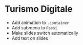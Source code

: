 # Turismo Digitale

- Add animation to `.container`
- Add submenu to `Paesi`
- Make slides switch automatically
- Add text on slides
